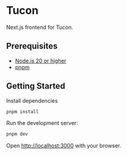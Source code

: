 # Tucon

Next.js frontend for Tucon.

## Prerequisites

- [Node.js 20 or higher](https://nodejs.org/)
- [pnpm](https://pnpm.io/installation)

## Getting Started

Install dependencies
```bash
pnpm install
```

Run the development server:

```bash
pnpm dev
```

Open [http://localhost:3000](http://localhost:3000) with your browser.

